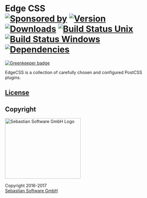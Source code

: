 # Edge CSS<br/>[![Sponsored by][sponsor-img]][sponsor] [![Version][npm-version-img]][npm] [![Downloads][npm-downloads-img]][npm] [![Build Status Unix][travis-img]][travis] [![Build Status Windows][appveyor-img]][appveyor] [![Dependencies][deps-img]][deps]

[![Greenkeeper badge](https://badges.greenkeeper.io/sebastian-software/edgecss.svg)](https://greenkeeper.io/)

[sponsor-img]: https://img.shields.io/badge/Sponsored%20by-Sebastian%20Software-692446.svg
[sponsor]: https://www.sebastian-software.de
[deps]: https://david-dm.org/sebastian-software/edgecss
[deps-img]: https://david-dm.org/sebastian-software/edgecss.svg
[npm]: https://www.npmjs.com/package/edgecss
[npm-downloads-img]: https://img.shields.io/npm/dm/edgecss.svg
[npm-version-img]: https://img.shields.io/npm/v/edgecss.svg
[travis-img]: https://img.shields.io/travis/sebastian-software/edgecss/master.svg?branch=master&label=unix%20build
[appveyor-img]: https://img.shields.io/appveyor/ci/swernerx/edgecss/master.svg?label=windows%20build
[travis]: https://travis-ci.org/sebastian-software/edgecss
[appveyor]: https://ci.appveyor.com/project/swernerx/edgecss/branch/master

EdgeCSS is a collection of carefully chosen and configured PostCSS plugins.



## [License](license)

## Copyright

<img src="https://raw.githubusercontent.com/sebastian-software/s15e-javascript/master/assets/sebastiansoftware.png" alt="Sebastian Software GmbH Logo" width="250" height="200"/>

Copyright 2016-2017<br/>[Sebastian Software GmbH](http://www.sebastian-software.de)
